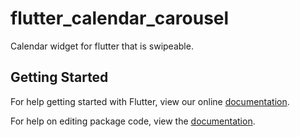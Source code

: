 # flutter_calendar_carousel

Calendar widget for flutter that is swipeable.

## Getting Started

For help getting started with Flutter, view our online [documentation](https://flutter.io/).

For help on editing package code, view the [documentation](https://flutter.io/developing-packages/).
